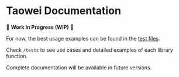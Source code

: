 # Taowei Documentation

🚧 **Work In Progress (WIP)** 🚧

For now, the best usage examples can be found in the [test files](/test).

Check `/tests` to see use cases and detailed examples of each library function.

Complete documentation will be available in future versions.
